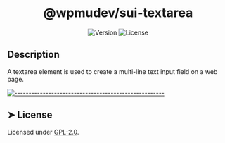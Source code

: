 <h1 align="center">@wpmudev/sui-textarea</h1>

<div style="text-align: center;">
<img src="https://img.shields.io/badge/Version-0.0.1-blue.svg" alt="Version"> <img src="https://img.shields.io/badge/License-GPL-orange.svg" alt="License">
</div>
<h2> Description </h2> A textarea element is used to create a multi-line text input field on a web page.


[![-----------------------------------------------------](https://raw.githubusercontent.com/andreasbm/readme/master/assets/lines/colored.png)](#license)

## ➤ License
	
Licensed under [GPL-2.0](https://opensource.org/licenses/GPL-2.0).
